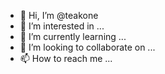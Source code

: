 - 👋 Hi, I’m @teakone
- 👀 I’m interested in ...
- 🌱 I’m currently learning ...
- 💞️ I’m looking to collaborate on ...
- 📫 How to reach me ...

<!---
teakone/teakone is a ✨ special ✨ repository because its `README.md` (this file) appears on your GitHub profile.
You can click the Preview link to take a look at your changes.
--->
